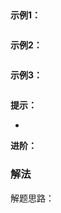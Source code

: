 ## 

**示例1：**
```
```

**示例2：**
```
```

**示例3：**
```
```

**提示：**

+ 

**进阶：** 

### 解法

解题思路：

```js
```
